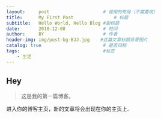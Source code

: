 ```yaml
---
layout:     post                    # 使用的布局（不需要改）
title:      My First Post               # 标题 
subtitle:   Hello World, Hello Blog #副标题
date:       2018-12-08              # 时间
author:     BY                      # 作者
header-img: img/post-bg-BJJ.jpg    #这篇文章标题背景图片
catalog: true                       # 是否归档
tags:                               #标签
    - 生活
---
```





## Hey
>这是我的第一篇博客。

进入你的博客主页，新的文章将会出现在你的主页上.


